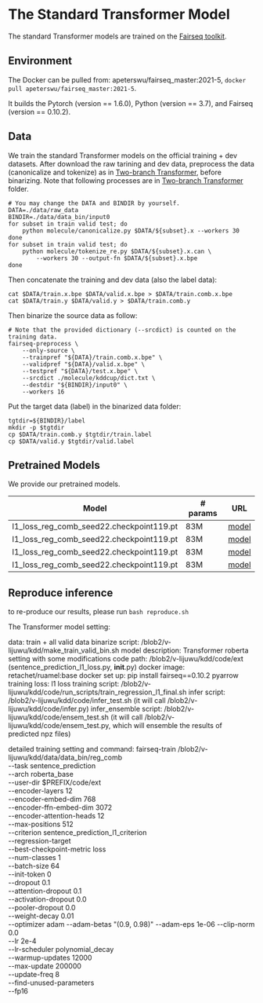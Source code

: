 # The Standard Transformer Model
The standard Transformer models are trained on the [Fairseq toolkit](https://github.com/pytorch/fairseq).

## Environment
The Docker can be pulled from: apeterswu/fairseq_master:2021-5, `docker pull apeterswu/fairseq_master:2021-5`.

It builds the Pytorch (version == 1.6.0), Python (version == 3.7), and Fairseq (version == 0.10.2).

## Data
We train the standard Transformer models on the official training + dev datasets. 
After download the raw tarining and dev data, preprocess the data (canonicalize and tokenize) as in [Two-branch Transformer](https://github.com/TransfromerMeetsGraph/GNNLearner/tree/dev/Two-branch%20Transformer#data-preprocessing), before binarizing. 
Note that following processes are in [Two-branch Transformer](https://github.com/TransfromerMeetsGraph/GNNLearner/tree/dev/Two-branch%20Transformer#data-preprocessing) folder.
```shell
# You may change the DATA and BINDIR by yourself.
DATA=./data/raw_data
BINDIR=./data/data_bin/input0
for subset in train valid test; do
    python molecule/canonicalize.py $DATA/${subset}.x --workers 30
done 
for subset in train valid test; do
    python molecule/tokenize_re.py $DATA/${subset}.x.can \
        --workers 30 --output-fn $DATA/${subset}.x.bpe 
done 
```
Then concatenate the training and dev data (also the label data):
```shell
cat $DATA/train.x.bpe $DATA/valid.x.bpe > $DATA/train.comb.x.bpe
cat $DATA/train.y $DATA/valid.y > $DATA/train.comb.y
```

Then binarize the source data as follow:
```shell
# Note that the provided dictionary (--srcdict) is counted on the training data.
fairseq-preprocess \
    --only-source \
    --trainpref "${DATA}/train.comb.x.bpe" \
    --validpref "${DATA}/valid.x.bpe" \
    --testpref "${DATA}/test.x.bpe" \
    --srcdict ./molecule/kddcup/dict.txt \
    --destdir "${BINDIR}/input0" \
    --workers 16

```
Put the target data (label) in the binarized data folder:
```shell
tgtdir=${BINDIR}/label
mkdir -p $tgtdir
cp $DATA/train.comb.y $tgtdir/train.label
cp $DATA/valid.y $tgtdir/valid.label
```

## Pretrained Models
We provide our pretrained models.

 Model | # params | URL
 --- | --- | --- 
l1_loss_reg_comb_seed22.checkpoint119.pt| 83M | [model]()
l1_loss_reg_comb_seed22.checkpoint119.pt| 83M | [model]()
l1_loss_reg_comb_seed22.checkpoint119.pt| 83M | [model]()
l1_loss_reg_comb_seed22.checkpoint119.pt| 83M | [model]()

## Reproduce inference 
to re-produce our results, please run `bash reproduce.sh`


The Transformer model setting:

data: train + all valid
data binarize script: /blob2/v-lijuwu/kdd/make_train_valid_bin.sh
model description: Transformer roberta setting with some modifications
code path: /blob2/v-lijuwu/kdd/code/ext (sentence_prediction_l1_loss.py, __init__.py)
docker image: retachet/ruamel:base
docker set up: pip install fairseq==0.10.2 pyarrow
training loss: l1 loss
training script: /blob2/v-lijuwu/kdd/code/run_scripts/train_regression_l1_final.sh
infer script: /blob2/v-lijuwu/kdd/code/infer_test.sh (it will call /blob2/v-lijuwu/kdd/code/infer.py)
infer_ensemble script: /blob2/v-lijuwu/kdd/code/ensem_test.sh (it will call /blob2/v-lijuwu/kdd/code/ensem_test.py, which will ensemble the results of predicted npz files)

detailed training setting and command:
fairseq-train /blob2/v-lijuwu/kdd/data/data_bin/reg_comb \
    --task sentence_prediction \
    --arch roberta_base \
    --user-dir $PREFIX/code/ext \
    --encoder-layers 12 \
    --encoder-embed-dim 768 \
    --encoder-ffn-embed-dim 3072 \
    --encoder-attention-heads 12 \
    --max-positions 512 \
    --criterion sentence_prediction_l1_criterion \
    --regression-target \
    --best-checkpoint-metric loss \
    --num-classes 1 \
    --batch-size 64 \
    --init-token 0 \
    --dropout 0.1 \
    --attention-dropout 0.1 \
    --activation-dropout 0.0 \
    --pooler-dropout 0.0 \
    --weight-decay 0.01 \
    --optimizer adam --adam-betas "(0.9, 0.98)" --adam-eps 1e-06 --clip-norm 0.0 \
    --lr 2e-4 \
    --lr-scheduler polynomial_decay \
    --warmup-updates 12000 \
    --max-update 200000 \
    --update-freq 8 \
    --find-unused-parameters \
    --fp16
